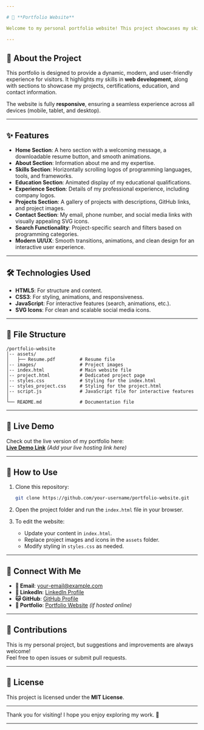 ```yaml
---

# 🚀 **Portfolio Website**  

Welcome to my personal portfolio website! This project showcases my skills, projects, experience, and educational background in an engaging and responsive manner.  

---
```


## 🌟 **About the Project**  

This portfolio is designed to provide a dynamic, modern, and user-friendly experience for visitors. It highlights my skills in **web development**, along with sections to showcase my projects, certifications, education, and contact information.  

The website is fully **responsive**, ensuring a seamless experience across all devices (mobile, tablet, and desktop).  

---

## ✨ **Features**  

- **Home Section**: A hero section with a welcoming message, a downloadable resume button, and smooth animations.  
- **About Section**: Information about me and my expertise.  
- **Skills Section**: Horizontally scrolling logos of programming languages, tools, and frameworks.  
- **Education Section**: Animated display of my educational qualifications.  
- **Experience Section**: Details of my professional experience, including company logos.  
- **Projects Section**: A gallery of projects with descriptions, GitHub links, and project images.  
- **Contact Section**: My email, phone number, and social media links with visually appealing SVG icons.  
- **Search Functionality**: Project-specific search and filters based on programming categories.  
- **Modern UI/UX**: Smooth transitions, animations, and clean design for an interactive user experience.  

---

## 🛠️ **Technologies Used**  

- **HTML5**: For structure and content.  
- **CSS3**: For styling, animations, and responsiveness.  
- **JavaScript**: For interactive features (search, animations, etc.).  
- **SVG Icons**: For clean and scalable social media icons.  

---

## 📂 **File Structure**  

```
/portfolio-website  
│-- assets/  
│   ├── Resume.pdf         # Resume file  
│-- images/                # Project images
│-- index.html             # Main website file  
│-- project.html           # Dedicated project page  
│-- styles.css             # Styling for the index.html
│-- styles_project.css     # Styling for the project.html 
│-- script.js              # JavaScript file for interactive features  
│  
└── README.md              # Documentation file  
```

---

## 📸 **Live Demo**  

Check out the live version of my portfolio here:  
[**Live Demo Link**](#) *(Add your live hosting link here)*  

---

## 🚀 **How to Use**  

1. Clone this repository:  
   ```bash
   git clone https://github.com/your-username/portfolio-website.git
   ```  
2. Open the project folder and run the `index.html` file in your browser.  

3. To edit the website:  
   - Update your content in `index.html`.  
   - Replace project images and icons in the `assets` folder.  
   - Modify styling in `styles.css` as needed.  

---

## 🔗 **Connect With Me**  

- **📧 Email**: your-email@example.com  
- **🔗 LinkedIn**: [LinkedIn Profile](#)  
- **🐱 GitHub**: [GitHub Profile](#)  
- **💼 Portfolio**: [Portfolio Website](#) *(if hosted online)*  

---

## 🤝 **Contributions**  

This is my personal project, but suggestions and improvements are always welcome!  
Feel free to open issues or submit pull requests.  

---

## 📝 **License**  

This project is licensed under the **MIT License**.  

---

Thank you for visiting! I hope you enjoy exploring my work. 🚀  

---

